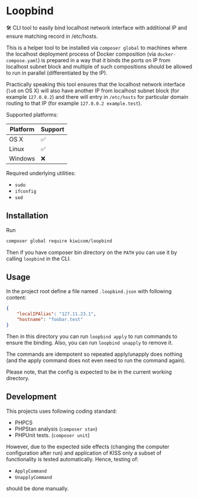 # Loopbind

🛠️️ CLI tool to easily bind localhost network interface with additional IP and ensure matching record in /etc/hosts.

This is a helper tool to be installed via `composer global` to machines where the localhost deployment process of
Docker composition (via `docker-compose.yaml`) is prepared in a way that it binds the ports on IP from localhost subnet block and multiple of such
compositions should be allowed to run in parallel (differentiated by the IP).

Practically speaking this tool ensures that the localhost network interface (`lo0` on OS X) will also have another IP from localhost subnet block
(for example `127.0.0.2`) and there will entry in `/etc/hosts` for particular domain routing to that IP (for example `127.0.0.2 example.test`).

Supported platforms:

| Platform | Support |
|----------|--------|
| OS X     | ✅      |
| Linux    | ✅      |
| Windows  | ❌      |

Required underlying utilities:
* `sudo`
* `ifconfig`
* `sed`

## Installation

Run
```bash
composer global require kiwicom/loopbind
```

Then if you have composer bin directory on the `PATH` you can use it by calling `loopbind` in the CLI.

## Usage

In the project root define a file named `.loopbind.json` with following content:
```json
{
    "localIPAlias": "127.11.23.1",
    "hostname": "foobar.test"
}
```

Then in this directory you can run `loopbind apply` to run commands to ensure the binding.
Also, you can run `loopbind unapply` to remove it.

The commands are idempotent so repeated apply/unapply does nothing (and the apply command does not even need to run the command again).

Please note, that the config is expected to be in the current working directory.

## Development

This projects uses following coding standard:
* PHPCS
* PHPStan analysis (`composer stan`)
* PHPUnit tests. (`composer unit`)

However, due to the expected side effects (changing the computer configuration after run) and application of KISS only a subset
of functionality is tested automatically. Hence, testing of:
- `ApplyCommand`
- `UnapplyCommand`

should be done manually.
